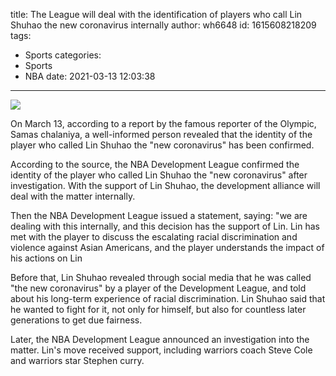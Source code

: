 title: The League will deal with the identification of players who call Lin Shuhao the new coronavirus internally
author: wh6648
id: 1615608218209
tags: 
- Sports
categories: 
- Sports
- NBA
date: 2021-03-13 12:03:38
---
![](https://p6.itc.cn/images01/20210313/1bf64c3fbede449dba392e8e81138fbb.jpeg)


On March 13, according to a report by the famous reporter of the Olympic, Samas chalaniya, a well-informed person revealed that the identity of the player who called Lin Shuhao the "new coronavirus" has been confirmed.

According to the source, the NBA Development League confirmed the identity of the player who called Lin Shuhao the "new coronavirus" after investigation. With the support of Lin Shuhao, the development alliance will deal with the matter internally.

Then the NBA Development League issued a statement, saying: "we are dealing with this internally, and this decision has the support of Lin. Lin has met with the player to discuss the escalating racial discrimination and violence against Asian Americans, and the player understands the impact of his actions on Lin

Before that, Lin Shuhao revealed through social media that he was called "the new coronavirus" by a player of the Development League, and told about his long-term experience of racial discrimination. Lin Shuhao said that he wanted to fight for it, not only for himself, but also for countless later generations to get due fairness.

Later, the NBA Development League announced an investigation into the matter. Lin's move received support, including warriors coach Steve Cole and warriors star Stephen curry.

